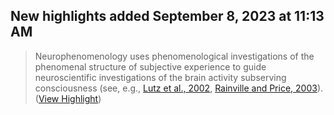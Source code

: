 ## New highlights added September 8, 2023 at 11:13 AM

> Neurophenomenology uses phenomenological investigations of the phenomenal structure of subjective experience to guide neuroscientific investigations of the brain activity subserving consciousness (see, e.g., [Lutz et al., 2002](https://www.sciencedirect.com/science/article/pii/S1053810007000694?via%3Dihub#bib59), [Rainville and Price, 2003](https://www.sciencedirect.com/science/article/pii/S1053810007000694?via%3Dihub#bib69)). ([View Highlight](https://read.readwise.io/read/01h9t0cnf4hbdw7ah41tvkrg9r))



